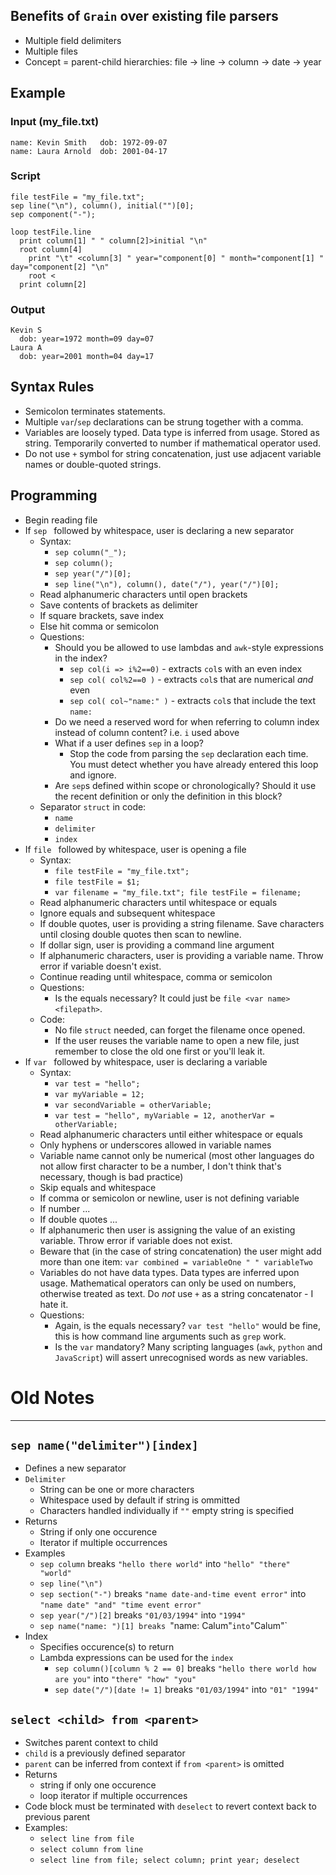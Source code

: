 ## Benefits of `Grain` over existing file parsers
* Multiple field delimiters
* Multiple files
* Concept = parent-child hierarchies: file -> line -> column -> date -> year

## Example

### Input (my_file.txt)
```
name: Kevin Smith   dob: 1972-09-07
name: Laura Arnold  dob: 2001-04-17
```

### Script
```
file testFile = "my_file.txt";
sep line("\n"), column(), initial("")[0];
sep component("-");

loop testFile.line
  print column[1] " " column[2]>initial "\n"
  root column[4]
    print "\t" <column[3] " year="component[0] " month="component[1] " day="component[2] "\n"
    root <
  print column[2]
```

### Output
```
Kevin S
  dob: year=1972 month=09 day=07
Laura A
  dob: year=2001 month=04 day=17
```

## Syntax Rules
* Semicolon terminates statements.
* Multiple `var`/`sep` declarations can be strung together with a comma.
* Variables are loosely typed.  Data type is inferred from usage.  Stored as string.  Temporarily converted to number if mathematical operator used.
* Do not use `+` symbol for string concatenation, just use adjacent variable names or double-quoted strings.

## Programming
* Begin reading file
* If `sep ` followed by whitespace, user is declaring a new separator
    * Syntax:
        * `sep column("_");`
        * `sep column();`
        * `sep year("/")[0];`
        * `sep line("\n"), column(), date("/"), year("/")[0];`
    * Read alphanumeric characters until open brackets
    * Save contents of brackets as delimiter 
    * If square brackets, save index
    * Else hit comma or semicolon 
    * Questions:
        * Should you be allowed to use lambdas and `awk`-style expressions in the index? 
            * `sep col(i => i%2==0)` - extracts `col`s with an even index
            * `sep col( col%2==0 )` - extracts `col`s that are numerical _and_ even
            * `sep col( col~"name:" )` - extracts `col`s that include the text `name:`
        * Do we need a reserved word for when referring to column index instead of column content?  i.e. `i` used above
        * What if a user defines `sep` in a loop?
            * Stop the code from parsing the `sep` declaration each time.  You must detect whether you have already entered this loop and ignore.
        * Are `sep`s defined within scope or chronologically?  Should it use the recent definition or only the definition in this block?
    * Separator `struct` in code:
        * `name`
        * `delimiter`
        * `index`
* If `file ` followed by whitespace, user is opening a file
    * Syntax:
        * `file testFile = "my_file.txt";`
        * `file testFile = $1;`
        * `var filename = "my_file.txt"; file testFile = filename;`
    * Read alphanumeric characters until whitespace or equals
    * Ignore equals and subsequent whitespace 
    * If double quotes, user is providing a string filename.  Save characters until closing double quotes then scan to newline.
    * If dollar sign, user is providing a command line argument
    * If alphanumeric characters, user is providing a variable name.  Throw error if variable doesn't exist.
    * Continue reading until whitespace, comma or semicolon
    * Questions:
        * Is the equals necessary?  It could just be `file <var name> <filepath>`.
    * Code:
      * No file `struct` needed, can forget the filename once opened.
      * If the user reuses the variable name to open a new file, just remember to close the old one first or you'll leak it.
* If `var ` followed by whitespace, user is declaring a variable
    * Syntax:
        * `var test = "hello";`
        * `var myVariable = 12;`
        * `var secondVariable = otherVariable;`
        * `var test = "hello", myVariable = 12, anotherVar = otherVariable;`
    * Read alphanumeric characters until either whitespace or equals
    * Only hyphens or underscores allowed in variable names
    * Variable name cannot only be numerical (most other languages do not allow first character to be a number, I don't think that's necessary, though is bad practice)
    * Skip equals and whitespace
    * If comma or semicolon or newline, user is not defining variable 
    * If number ...
    * If double quotes ...
    * If alphanumeric then user is assigning the value of an existing variable.  Throw error if variable does not exist.
    * Beware that (in the case of string concatenation) the user might add more than one item: `var combined = variableOne " " variableTwo`
    * Variables do not have data types.  Data types are inferred upon usage.  Mathematical operators can only be used on numbers, otherwise treated as text.  Do _not_ use `+` as a string concatenator - I hate it. 
    * Questions:
        * Again, is the equals necessary? `var test "hello"` would be fine, this is how command line arguments such as `grep` work.
        * Is the `var` mandatory?  Many scripting languages (`awk`, `python` and `JavaScript`) will assert unrecognised words as new variables.


# Old Notes 
____________________________________
## `sep name("delimiter")[index]`

* Defines a new separator
* `Delimiter`
  * String can be one or more characters
  * Whitespace used by default if string is ommitted
  * Characters handled individually if `""` empty string is specified 
* Returns
  * String if only one occurence
  * Iterator if multiple occurrences
* Examples
  * `sep column` breaks `"hello there world"` into `"hello" "there" "world"`
  * `sep line("\n")`
  * `sep section("-")` breaks `"name date-and-time event error"` into `"name date" "and" "time event error"`
  * `sep year("/")[2]` breaks `"01/03/1994"` into `"1994"`
  * `sep name("name: ")[1] breaks `"name: Calum"` into `"Calum"`
* Index
  * Specifies occurence(s) to return
  * Lambda expressions can be used for the `index`
    * `sep column()[column % 2 == 0]` breaks `"hello there world how are you"` into `"there" "how" "you"`
    * `sep date("/")[date != 1]` breaks `"01/03/1994"` into `"01" "1994"`


## `select <child> from <parent>`
* Switches parent context to child 
* `child` is a previously defined separator
* `parent` can be inferred from context if `from <parent>` is omitted
* Returns 
  * string if only one occurence
  * loop iterator if multiple occurrences 
* Code block must be terminated with `deselect` to revert context back to previous parent
* Examples:
  * `select line from file`
  * `select column from line`
  * `select line from file; select column; print year; deselect`
